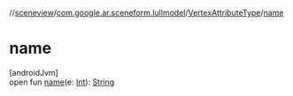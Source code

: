 //[sceneview](../../../index.md)/[com.google.ar.sceneform.lullmodel](../index.md)/[VertexAttributeType](index.md)/[name](name.md)

# name

[androidJvm]\
open fun [name](name.md)(e: [Int](https://kotlinlang.org/api/latest/jvm/stdlib/kotlin/-int/index.html)): [String](https://developer.android.com/reference/kotlin/java/lang/String.html)

